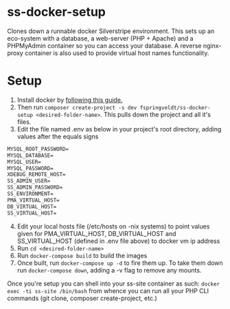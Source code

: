 # ss-docker-setup
Clones down a runnable docker Silverstripe environment. This sets up an eco-system with a database, a web-server (PHP + Apache) and a PHPMyAdmin container so you can access your database. A reverse nginx-proxy container is also used to provide virtual host names functionality.

# Setup
1. Install docker by [following this guide.](https://docs.docker.com/engine/getstarted/step_one/)  
2. Then run `composer create-project -s dev fspringveldt/ss-docker-setup <desired-folder-name>`. This pulls down the project and all it's files.
3. Edit the file named .env as below in your project's root directory, adding values after the equals signs
```txt
MYSQL_ROOT_PASSWORD=
MYSQL_DATABASE=
MYSQL_USER=
MYSQL_PASSWORD=
XDEBUG_REMOTE_HOST=
SS_ADMIN_USER=
SS_ADMIN_PASSWORD=
SS_ENVIRONMENT=
PMA_VIRTUAL_HOST=
DB_VIRTUAL_HOST=
SS_VIRTUAL_HOST=
```
4. Edit your local hosts file (/etc/hosts on -nix systems) to point values given for PMA_VIRTUAL_HOST, DB_VIRTUAL_HOST and SS_VIRTUAL_HOST (defined in .env file above) to docker vm ip address
5. Run `cd <desired-folder-name>`
6. Run `docker-compose build` to build the images
7. Once built, run `docker-compose up -d` to fire them up. To take them down run `docker-compose down`, adding a -v flag to remove any mounts.

Once you're setup you can shell into your ss-site container as such: `docker exec -ti ss-site /bin/bash` from whence you can run all your PHP CLI commands (git clone, composer create-project, etc.)
